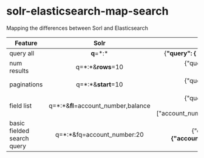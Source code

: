 # solr-elasticsearch-map-search
Mapping the differences between Sorl and Elasticsearch

| Feature       | Solr         | Elasticsearch  |
| ------------- |:-------------:| -----:|
| query all      | **q**=\*:\* |  {**"query": { "match_all": {} }**}|
| num results        | q=\*:\*&**rows**=10 | {"query":{"match_all":{}},"**size**":1}|
| paginations    | q=\*:\*&**start**=10  | {"query":{"match_all":{}},"**from**":10} |
|field list|q=\*:\*&**fl**=account_number,balance| {"query":{"match_all":{}},"**_source**":["account_number","balance"]}|
|basic fielded search query|q=\*:\*&fq=account_number:20 | {"query":{**"match":{"account_number":20}**}}|
